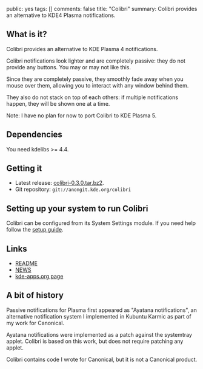 public: yes
tags: []
comments: false
title: "Colibri"
summary: Colibri provides an alternative to KDE4 Plasma notifications.

## What is it?

Colibri provides an alternative to KDE Plasma 4 notifications.

Colibri notifications look lighter and are completely passive: they do not
provide any buttons. You may or may not like this.

Since they are completely passive, they smoothly fade away when you mouse over
them, allowing you to interact with any window behind them.

They also do not stack on top of each others: if multiple notifications happen,
they will be shown one at a time.

Note: I have no plan for now to port Colibri to KDE Plasma 5.

## Dependencies

You need kdelibs >= 4.4.

## Getting it

- Latest release: [colibri-0.3.0.tar.bz2][tarball].
- Git repository: `git://anongit.kde.org/colibri`

[tarball]: http://download.kde.org/stable/colibri/colibri-0.3.0.tar.bz2.mirrorlist

## Setting up your system to run Colibri

Colibri can be configured from its System Settings module.
If you need help follow the [setup guide](setup).

## Links

- [README](https://projects.kde.org/projects/playground/base/colibri/repository/revisions/master/entry/README)
- [NEWS](https://projects.kde.org/projects/playground/base/colibri/repository/revisions/master/entry/NEWS)
- [kde-apps.org page](http://kde-apps.org/content/show.php/Colibri?content=117147)

## A bit of history

Passive notifications for Plasma first appeared as "Ayatana notifications", an
alternative notification system I implemented in Kubuntu Karmic as part of my
work for Canonical.

Ayatana notifications were implemented as a patch against the systemtray
applet. Colibri is based on this work, but does not require patching any
applet.

Colibri contains code I wrote for Canonical, but it is not a Canonical product.
